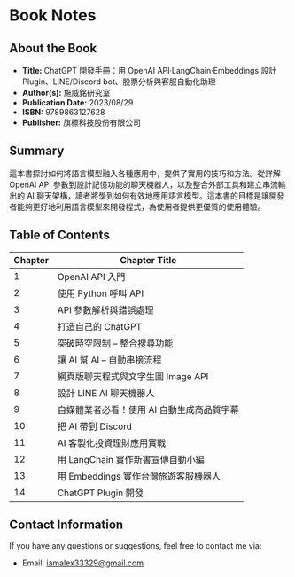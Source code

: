 # Book Notes

## About the Book

- **Title:** ChatGPT 開發手冊：用 OpenAI API‧LangChain‧Embeddings 設計 Plugin、LINE/Discord bot、股票分析與客服自動化助理
- **Author(s):** 施威銘研究室
- **Publication Date:** 2023/08/29
- **ISBN:** 9789863127628
- **Publisher:** 旗標科技股份有限公司

## Summary

這本書探討如何將語言模型融入各種應用中，提供了實用的技巧和方法。從詳解 OpenAI API 參數到設計記憶功能的聊天機器人，以及整合外部工具和建立串流輸出的 AI 聊天架構，讀者將學到如何有效地應用語言模型。這本書的目標是讓開發者能夠更好地利用語言模型來開發程式，為使用者提供更優質的使用體驗。

## Table of Contents

| Chapter | Chapter Title                                    |
|------|----------------------------------------------|
| 1      | OpenAI API 入門                                |
| 2      | 使用 Python 呼叫 API                           |
| 3      | API 參數解析與錯誤處理                         |
| 4      | 打造自己的 ChatGPT                             |
| 5      | 突破時空限制 – 整合搜尋功能                    |
| 6      | 讓 AI 幫 AI – 自動串接流程                    |
| 7      | 網頁版聊天程式與文字生圖 Image API            |
| 8      | 設計 LINE AI 聊天機器人                       |
| 9      | 自媒體業者必看！使用 AI 自動生成高品質字幕    |
| 10     | 把 AI 帶到 Discord                            |
| 11     | AI 客製化投資理財應用實戰                    |
| 12     | 用 LangChain 實作新書宣傳自動小編             |
| 13     | 用 Embeddings 實作台灣旅遊客服機器人          |
| 14     | ChatGPT Plugin 開發                           |

## Contact Information

If you have any questions or suggestions, feel free to contact me via:

- Email: iamalex33329@gmail.com